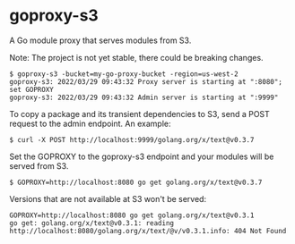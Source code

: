 # goproxy-s3

A Go module proxy that serves modules from S3.

Note: The project is not yet stable, there could be breaking changes.

```
$ goproxy-s3 -bucket=my-go-proxy-bucket -region=us-west-2
goproxy-s3: 2022/03/29 09:43:32 Proxy server is starting at ":8080"; set GOPROXY
goproxy-s3: 2022/03/29 09:43:32 Admin server is starting at ":9999"
```

To copy a package and its transient dependencies to S3, send a POST request to
the admin endpoint. An example:
```
$ curl -X POST http://localhost:9999/golang.org/x/text@v0.3.7
```

Set the GOPROXY to the goproxy-s3 endpoint and your modules will be served from S3.

```
$ GOPROXY=http://localhost:8080 go get golang.org/x/text@v0.3.7
```

Versions that are not available at S3 won't be served:

```
GOPROXY=http://localhost:8080 go get golang.org/x/text@v0.3.1
go get: golang.org/x/text@v0.3.1: reading http://localhost:8080/golang.org/x/text/@v/v0.3.1.info: 404 Not Found
```
